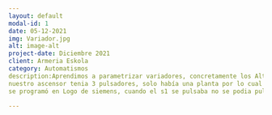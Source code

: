 ```yaml
---
layout: default
modal-id: 1
date: 05-12-2021
img: Variador.jpg
alt: image-alt
project-date: Diciembre 2021
client: Armeria Eskola
category: Automatismos
description:Aprendimos a parametrizar variadores, concretamente los Altisar. Tuvimos varios proyectos con el Altisar, entre uno de ellos fue hacer un ascensor,
nuestro ascensor tenia 3 pulsadores, solo había una planta por lo cual el s1 era para subir a la planta el s2 para bajar y el s3 la seta de emergencia, el programa
se programó en Logo de siemens, cuando el s1 se pulsaba no se podia pulsar el s2 y viceversa.

---
```

